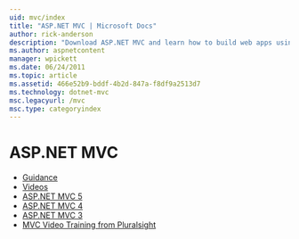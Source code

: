 ```yaml
---
uid: mvc/index
title: "ASP.NET MVC | Microsoft Docs"
author: rick-anderson
description: "Download ASP.NET MVC and learn how to build web apps using the model view controller pattern."
ms.author: aspnetcontent
manager: wpickett
ms.date: 06/24/2011
ms.topic: article
ms.assetid: 466e52b9-bddf-4b2d-847a-f8df9a2513d7
ms.technology: dotnet-mvc
msc.legacyurl: /mvc
msc.type: categoryindex
---
```

ASP.NET MVC
====================
- [Guidance](overview/index.md)
- [Videos](videos/index.md)
- [ASP.NET MVC 5](mvc5.md)
- [ASP.NET MVC 4](mvc4.md)
- [ASP.NET MVC 3](mvc3.md)
- [MVC Video Training from Pluralsight](pluralsight.md)
